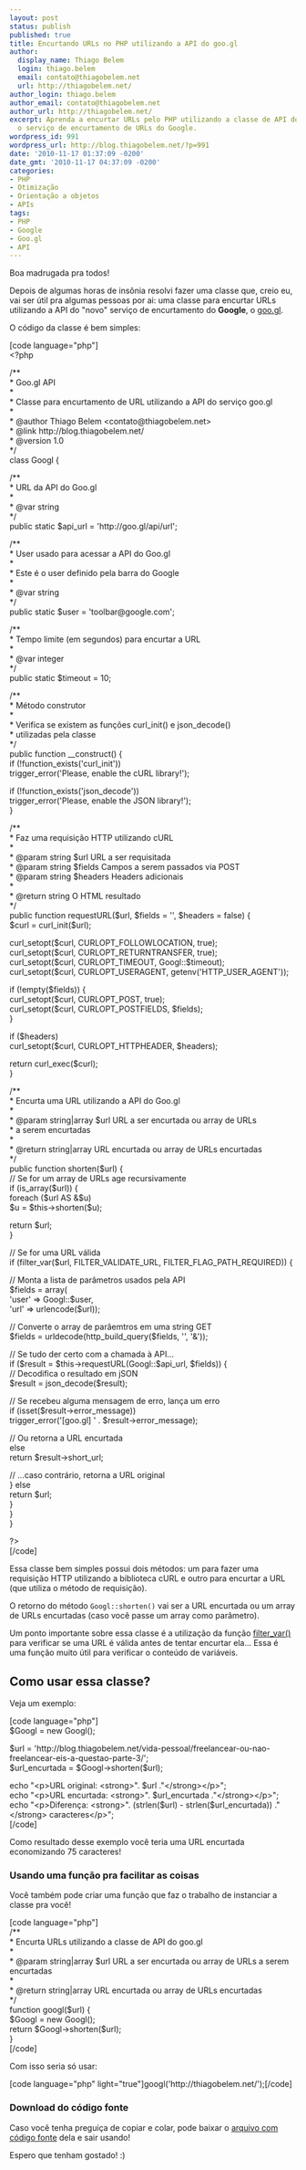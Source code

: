 ```yaml
---
layout: post
status: publish
published: true
title: Encurtando URLs no PHP utilizando a API do goo.gl
author:
  display_name: Thiago Belem
  login: thiago.belem
  email: contato@thiagobelem.net
  url: http://thiagobelem.net/
author_login: thiago.belem
author_email: contato@thiagobelem.net
author_url: http://thiagobelem.net/
excerpt: Aprenda a encurtar URLs pelo PHP utilizando a classe de API do <a href="http://goo.gl/">goo.gl</a>,
  o serviço de encurtamento de URLs do Google.
wordpress_id: 991
wordpress_url: http://blog.thiagobelem.net/?p=991
date: '2010-11-17 01:37:09 -0200'
date_gmt: '2010-11-17 04:37:09 -0200'
categories:
- PHP
- Otimização
- Orientação a objetos
- APIs
tags:
- PHP
- Google
- Goo.gl
- API
---
```

<p>Boa madrugada pra todos!</p>
<p>Depois de algumas horas de insônia resolvi fazer uma classe que, creio eu, vai ser útil pra algumas pessoas por ai: uma classe para encurtar URLs utilizando a API do "novo" serviço de encurtamento do <strong>Google</strong>, o <a href="http://goo.gl/" target="_blank">goo.gl</a>.<br />
<a id="more"></a><a id="more-991"></a></p>
<p>O código da classe é bem simples:</p>
<p>[code language="php"]<br />
&lt;?php</p>
<p>/**<br />
 * Goo.gl API<br />
 *<br />
 * Classe para encurtamento de URL utilizando a API do serviço goo.gl<br />
 *<br />
 * @author Thiago Belem &lt;contato@thiagobelem.net&gt;<br />
 * @link http://blog.thiagobelem.net/<br />
 * @version 1.0<br />
 */<br />
class Googl {</p>
<p>	/**<br />
	 * URL da API do Goo.gl<br />
	 *<br />
	 * @var string<br />
	 */<br />
	public static $api_url = 'http://goo.gl/api/url';</p>
<p>	/**<br />
	 * User usado para acessar a API do Goo.gl<br />
	 *<br />
	 * Este é o user definido pela barra do Google<br />
	 *<br />
	 * @var string<br />
	 */<br />
	public static $user = 'toolbar@google.com';</p>
<p>	/**<br />
	 * Tempo limite (em segundos) para encurtar a URL<br />
	 *<br />
	 * @var integer<br />
	 */<br />
	public static $timeout = 10;</p>
<p>	/**<br />
	 * Método construtor<br />
	 *<br />
	 * Verifica se existem as funções curl_init() e json_decode()<br />
	 *  utilizadas pela classe<br />
	 */<br />
	public function __construct() {<br />
		if (!function_exists('curl_init'))<br />
			trigger_error('Please, enable the cURL library!');</p>
<p>		if (!function_exists('json_decode'))<br />
			trigger_error('Please, enable the JSON library!');<br />
	}</p>
<p>	/**<br />
	 * Faz uma requisição HTTP utilizando cURL<br />
	 *<br />
	 * @param string $url URL a ser requisitada<br />
	 * @param string $fields Campos a serem passados via POST<br />
	 * @param string $headers Headers adicionais<br />
	 *<br />
	 * @return string O HTML resultado<br />
	 */<br />
	public function requestURL($url, $fields = '', $headers = false) {<br />
		$curl = curl_init($url);</p>
<p>		curl_setopt($curl, CURLOPT_FOLLOWLOCATION, true);<br />
		curl_setopt($curl, CURLOPT_RETURNTRANSFER, true);<br />
		curl_setopt($curl, CURLOPT_TIMEOUT, Googl::$timeout);<br />
        curl_setopt($curl, CURLOPT_USERAGENT, getenv('HTTP_USER_AGENT'));</p>
<p>		if (!empty($fields)) {<br />
			curl_setopt($curl, CURLOPT_POST, true);<br />
			curl_setopt($curl, CURLOPT_POSTFIELDS, $fields);<br />
		}</p>
<p>		if ($headers)<br />
			curl_setopt($curl, CURLOPT_HTTPHEADER, $headers);</p>
<p>		return curl_exec($curl);<br />
	}</p>
<p>	/**<br />
	 * Encurta uma URL utilizando a API do Goo.gl<br />
	 *<br />
	 * @param string|array $url URL a ser encurtada ou array de URLs<br />
	 *  a serem encurtadas<br />
	 *<br />
	 * @return string|array URL encurtada ou array de URLs encurtadas<br />
	 */<br />
	public function shorten($url) {<br />
		// Se for um array de URLs age recursivamente<br />
		if (is_array($url)) {<br />
			foreach ($url AS &amp;$u)<br />
				$u = $this-&gt;shorten($u);</p>
<p>			return $url;<br />
		}</p>
<p>		// Se for uma URL válida<br />
		if (filter_var($url, FILTER_VALIDATE_URL, FILTER_FLAG_PATH_REQUIRED)) {</p>
<p>			// Monta a lista de parâmetros usados pela API<br />
			$fields = array(<br />
				'user' =&gt; Googl::$user,<br />
				'url' =&gt; urlencode($url));</p>
<p>			// Converte o array de parâemtros em uma string GET<br />
			$fields = urldecode(http_build_query($fields, '', '&amp;'));</p>
<p>			// Se tudo der certo com a chamada à API...<br />
			if ($result = $this-&gt;requestURL(Googl::$api_url, $fields)) {<br />
				// Decodifica o resultado em jSON<br />
				$result = json_decode($result);</p>
<p>				// Se recebeu alguma mensagem de erro, lança um erro<br />
				if (isset($result-&gt;error_message))<br />
					trigger_error('[goo.gl] ' . $result-&gt;error_message);</p>
<p>				// Ou retorna a URL encurtada<br />
				else<br />
					return $result-&gt;short_url;</p>
<p>			// ...caso contrário, retorna a URL original<br />
			} else<br />
				return $url;<br />
		}<br />
	}<br />
}</p>
<p>?&gt;<br />
[/code]</p>
<p>Essa classe bem simples possui dois métodos: um para fazer uma requisição HTTP utilizando a biblioteca cURL e outro para encurtar a URL (que utiliza o método de requisição).</p>
<p>O retorno do método <code>Googl::shorten()</code> vai ser a URL encurtada ou um array de URLs encurtadas (caso você passe um array como parâmetro).</p>
<p>Um ponto importante sobre essa classe é a utilização da função <a href="http://www.php.net/manual/en/function.filter-var.php">filter_var()</a> para verificar se uma URL é válida antes de tentar encurtar ela... Essa é uma função muito útil para verificar o conteúdo de variáveis.</p>
<h2>Como usar essa classe?</h2>
<p>Veja um exemplo:</p>
<p>[code language="php"]<br />
$Googl = new Googl();</p>
<p>$url = 'http://blog.thiagobelem.net/vida-pessoal/freelancear-ou-nao-freelancear-eis-a-questao-parte-3/';<br />
$url_encurtada = $Googl-&gt;shorten($url);</p>
<p>echo &quot;&lt;p&gt;URL original: &lt;strong&gt;&quot;. $url .&quot;&lt;/strong&gt;&lt;/p&gt;&quot;;<br />
echo &quot;&lt;p&gt;URL encurtada: &lt;strong&gt;&quot;. $url_encurtada .&quot;&lt;/strong&gt;&lt;/p&gt;&quot;;<br />
echo &quot;&lt;p&gt;Diferença: &lt;strong&gt;&quot;. (strlen($url) - strlen($url_encurtada)) .&quot;&lt;/strong&gt; caracteres&lt;/p&gt;&quot;;<br />
[/code]</p>
<p>Como resultado desse exemplo você teria uma URL encurtada economizando 75 caracteres!</p>
<h3>Usando uma função pra facilitar as coisas</h3>
<p>Você também pode criar uma função que faz o trabalho de instanciar a classe pra você!</p>
<p>[code language="php"]<br />
/**<br />
 * Encurta URLs utilizando a classe de API do goo.gl<br />
 *<br />
 * @param string|array $url URL a ser encurtada ou array de URLs a serem encurtadas<br />
 *<br />
 * @return string|array URL encurtada ou array de URLs encurtadas<br />
 */<br />
function googl($url) {<br />
	$Googl = new Googl();<br />
	return $Googl-&gt;shorten($url);<br />
}<br />
[/code]</p>
<p>Com isso seria só usar:</p>
<p>[code language="php" light="true"]googl('http://thiagobelem.net/');[/code]</p>
<h3>Download do código fonte</h3>
<p>Caso você tenha preguiça de copiar e colar, pode baixar o <a title="Código-fonte da classe Googl" href="http://blog.thiagobelem.net/arquivos/googl.class.phps" target="_blank">arquivo com código fonte</a> dela e sair usando!</p>
<p>Espero que tenham gostado! :)</p>
